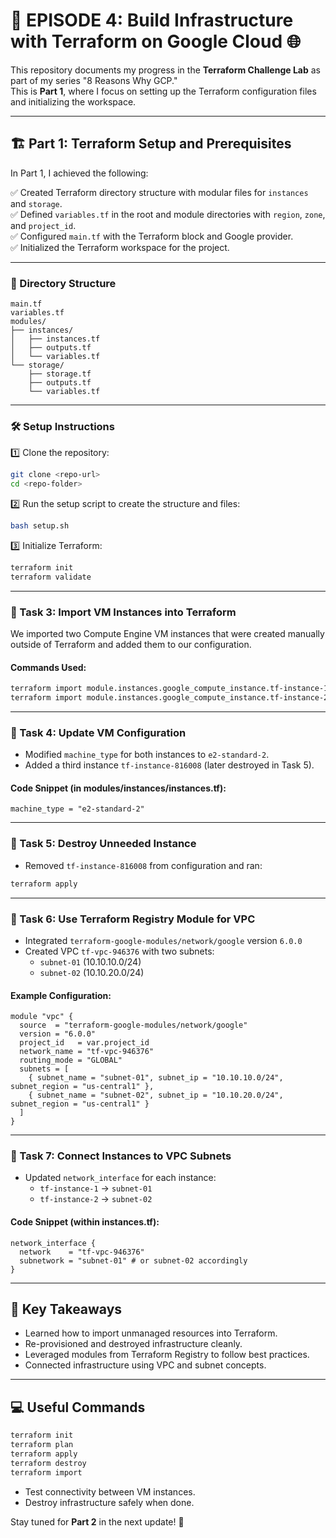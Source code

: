 # 🚀 EPISODE 4: Build Infrastructure with Terraform on Google Cloud 🌐

This repository documents my progress in the **Terraform Challenge Lab** as part of my series "8 Reasons Why GCP."  
This is **Part 1**, where I focus on setting up the Terraform configuration files and initializing the workspace.

---

## 🏗️ Part 1: Terraform Setup and Prerequisites

In Part 1, I achieved the following:

✅ Created Terraform directory structure with modular files for `instances` and `storage`.  
✅ Defined `variables.tf` in the root and module directories with `region`, `zone`, and `project_id`.  
✅ Configured `main.tf` with the Terraform block and Google provider.  
✅ Initialized the Terraform workspace for the project.

---

### 📁 Directory Structure
```
main.tf
variables.tf
modules/
├── instances/
│   ├── instances.tf
│   ├── outputs.tf
│   └── variables.tf
└── storage/
    ├── storage.tf
    ├── outputs.tf
    └── variables.tf
```

---

### 🛠️ Setup Instructions

1️⃣ Clone the repository:
```bash
git clone <repo-url>
cd <repo-folder>
```

2️⃣ Run the setup script to create the structure and files:
```bash
bash setup.sh
```

3️⃣ Initialize Terraform:
```bash
terraform init
terraform validate
```

---

### 🔹 Task 3: Import VM Instances into Terraform
We imported two Compute Engine VM instances that were created manually outside of Terraform and added them to our configuration.

#### Commands Used:
```bash
terraform import module.instances.google_compute_instance.tf-instance-1 projects/PROJECT_ID/zones/ZONE/instances/tf-instance-1
terraform import module.instances.google_compute_instance.tf-instance-2 projects/PROJECT_ID/zones/ZONE/instances/tf-instance-2
```

---

### 🔹 Task 4: Update VM Configuration
- Modified `machine_type` for both instances to `e2-standard-2`.
- Added a third instance `tf-instance-816008` (later destroyed in Task 5).

#### Code Snippet (in modules/instances/instances.tf):
```hcl
machine_type = "e2-standard-2"
```

---

### 🔹 Task 5: Destroy Unneeded Instance
- Removed `tf-instance-816008` from configuration and ran:
```bash
terraform apply
```

---

### 🔹 Task 6: Use Terraform Registry Module for VPC
- Integrated `terraform-google-modules/network/google` version `6.0.0`
- Created VPC `tf-vpc-946376` with two subnets:
  - `subnet-01` (10.10.10.0/24)
  - `subnet-02` (10.10.20.0/24)

#### Example Configuration:
```hcl
module "vpc" {
  source  = "terraform-google-modules/network/google"
  version = "6.0.0"
  project_id   = var.project_id
  network_name = "tf-vpc-946376"
  routing_mode = "GLOBAL"
  subnets = [
    { subnet_name = "subnet-01", subnet_ip = "10.10.10.0/24", subnet_region = "us-central1" },
    { subnet_name = "subnet-02", subnet_ip = "10.10.20.0/24", subnet_region = "us-central1" }
  ]
}
```

---

### 🔹 Task 7: Connect Instances to VPC Subnets
- Updated `network_interface` for each instance:
  - `tf-instance-1` → `subnet-01`
  - `tf-instance-2` → `subnet-02`

#### Code Snippet (within instances.tf):
```hcl
network_interface {
  network    = "tf-vpc-946376"
  subnetwork = "subnet-01" # or subnet-02 accordingly
}
```

---

## 🧠 Key Takeaways

- Learned how to import unmanaged resources into Terraform.
- Re-provisioned and destroyed infrastructure cleanly.
- Leveraged modules from Terraform Registry to follow best practices.
- Connected infrastructure using VPC and subnet concepts.

---

## 💻 Useful Commands

```bash
terraform init
terraform plan
terraform apply
terraform destroy
terraform import
```
- Test connectivity between VM instances.
- Destroy infrastructure safely when done.

Stay tuned for **Part 2** in the next update! 🚀


